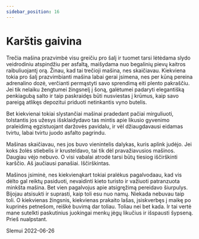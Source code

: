 ```yaml
---
sidebar_position: 16
---
```


# Karštis gaivina

Trečia mašina prazvimbė visu greičiu pro šalį ir tuomet tarsi lėtėdama slydo veidrodiniu atspindžiu per
asfaltą, maišydama nuo begalinių pievų kaitros raibuliuojantį orą. Žinau, kad tai trečioji mašina, nes
skaičiavau. Kiekviena tokia pro šalį prazvimbianti mašina labai gerai įsimena, nes per kūną pereina
adrenalino dozė, verčianti permąstyti savo sprendimą eiti plento pakraščiu. Jei tik nelaiku žengtumei
žingsnelį į šoną, galėtumei padaryti elegantišką penkiagubą salto ir taip paskraidęs būti nusviestas į krūmus,
kaip savo pareigą atlikęs depozitui priduoti netinkantis vyno butelis.

Bet kiekvienai tokiai slystančiai mašinai pradedant pačiai mirguliuoti, tolstantis jos užesys išsklaidydavo
tas mintis apie likusio gyvenimo praleidimą egzistuojant daržovės pavidalu, ir vėl džiaugdavausi eidamas
tvirtu, labai tvirtu juodo asfalto pagrindu.

Mašinas skaičiavau, nes jos buvo vienintelis dalykas, kuris aplink judėjo. Jei koks žolės stiebelis ir
krusteldavo, tai tik dėl pravažiavusios mašinos. Daugiau vėjo nebuvo. O visi vabalai atrodė tarsi būtų tiesiog
iščirškinti karščio. Aš jaučiausi panašiai. Iščirškintas.

Mašinos įsiminė, nes kiekvienąkart tokiai pralėkus pagalvodaau, kad vis dėlto gal reiktų pasiduoti,
nevaidinti kieto turisto ir važiuoti patranzuota minkšta mašina. Bet vien pagalvojus apie atsigręžimą
pereidavo šiurpulys. Bijojau atsisukti ir suprasti, kaip toli esu nuo namų. Niekada nebuvau taip toli. O
kiekvienas žingsnis, kiekvienas prakaito lašas, įsiskverbęs į maikę po kuprinės petnešom, reiškė buvimą
dar toliau. Toliau nei bet kada. Ir tai vertė mane sutelkti paskutinius juokingai menkų jėgų likučius ir
išspausti šypseną. Prieš nualpstant.

Slemui 2022-06-26
